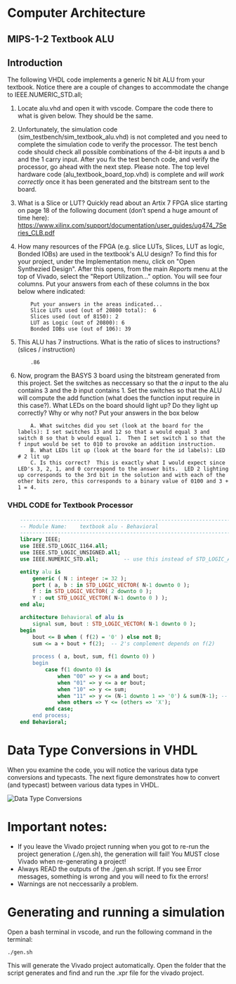 # Computer Architecture
## MIPS-1-2 Textbook ALU

## Introduction

The following VHDL code implements a generic N bit ALU from your textbook. Notice there are a couple of changes to accommodate the change to IEEE.NUMERIC_STD.all;

1.	Locate alu.vhd and open it with vscode.  Compare the code there to what is given below. They should be the same. 

2. Unfortunately, the simulation code (sim_testbench/sim_textbook_alu.vhd) is not completed and you need to complete the simulation code to verify the processor. The test bench code should check all possible combinations of the 4-bit inputs a and b and the 1 carry input. After you fix the test bench code, and verify the processor, go ahead with the next step. Please note. The top level hardware code (alu_textbook_board_top.vhd) is complete and _will work correctly_ once it has been generated and the bitstream sent to the board. 
    
3.	What is a Slice or LUT?  Quickly read about an Artix 7 FPGA slice starting on page 18 of the following document (don’t spend a huge amount of time here):  https://www.xilinx.com/support/documentation/user_guides/ug474_7Series_CLB.pdf 

4.	How many resources of the FPGA  (e.g. slice LUTs, Slices, LUT as logic, Bonded IOBs) are used in the textbook's ALU design?	 To find this for your project, under the Implementation menu, click on "Open Synthezied Design". After this opens, from the main _Reports_ menu at the top of Vivado, select the "Report Utilization..." option. You will see four columns. Put your answers from each of these columns in the box below where indicated:
    ```
        Put your answers in the areas indicated...
        Slice LUTs used (out of 20800 total):  6
        Slices used (out of 8150): 2
        LUT as Logic (out of 20800): 6 
        Bonded IOBs use (out of 106): 39
    ```							 	
5.	This ALU has 7 instructions. What is the ratio of slices to instructions? (slices / instruction)
    ```
        .86
    ```	
6. Now, program the BASYS 3 board using the bitstream generated from this project. Set the switches as neccessary so that the  _a_ input to the alu contains 3 and the _b_ input contains 1. Set the switches so that the ALU will compute the add function (what does the function input require in this case?). What LEDs on the board should light up? Do they light up correctly? Why or why not? Put your answers in the box below
    ```
        A. What switches did you set (look at the board for the labels): I set switches 13 and 12 so that a would equal 3 and switch 8 so that b would equal 1.  Then I set switch 1 so that the f input would be set to 010 to provoke an addition instruction.
        B. What LEDs lit up (look at the board for the id labels): LED # 2 lit up
        C. Is this correct?  This is exactly what I would expect since LED's 3, 2, 1, and 0 correspond to the answer bits.  LED 2 lighting up corresponds to the 3rd bit in the solution and with each of the other bits zero, this corresponds to a binary value of 0100 and 3 + 1 = 4.
    ```		

### VHDL CODE for Textbook Processor
```vhdl
    -------------------------------------------------------------------
    -- Module Name:    textbook alu - Behavioral 
    -------------------------------------------------------------------
    library IEEE;
    use IEEE.STD_LOGIC_1164.all;
    use IEEE.STD_LOGIC_UNSIGNED.all;
    use IEEE.NUMERIC_STD.all;        -- use this instead of STD_LOGIC_ARITH

    entity alu is
        generic ( N : integer := 32 );
        port ( a, b : in STD_LOGIC_VECTOR( N-1 downto 0 );
        f : in STD_LOGIC_VECTOR( 2 downto 0 );
        Y : out STD_LOGIC_VECTOR( N-1 downto 0 ) );
    end alu;

    architecture Behavioral of alu is
        signal sum, bout : STD_LOGIC_VECTOR( N-1 downto 0 );
    begin
        bout <= B when ( f(2) = '0' ) else not B;
        sum <= a + bout + f(2);  -- 2's complement depends on f(2)
                
        process ( a, bout, sum, f(1 downto 0) )
        begin
            case f(1 downto 0) is 
                when "00" => y <= a and bout;
                when "01" => y <= a or bout;
                when "10" => y <= sum;
                when "11" => y <= (N-1 downto 1 => '0') & sum(N-1); -- zero extend
                when others => Y <= (others => 'X');
            end case;
        end process;
    end Behavioral; 
```

# Data Type Conversions in VHDL
When you examine the code, you will notice the various data type conversions and typecasts. The next figure demonstrates how to convert (and typecast) between various data types in VHDL.

![Data Type Conversions](VHDL_Conversions.jpg)

# Important notes:

* If you leave the Vivado project running when you got to re-run the project generation (./gen.sh), the generation will fail! You MUST close Vivado when re-generating a project!
* Always READ the outputs of the ./gen.sh script. If you see Error messages, something is wrong and you will need to fix the errors!
* Warnings are not neccessarily a problem.

# Generating and running a simulation
Open a bash terminal in vscode, and run the following command in the terminal:
```
./gen.sh
```
This will generate the Vivado project automatically. Open the folder that the script generates and find and run the .xpr file for the vivado project.





